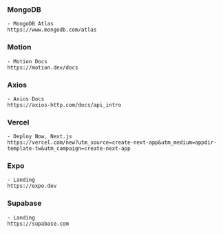 ### MongoDB 
    - MongoDB Atlas
    https://www.mongodb.com/atlas

### Motion 
    - Motion Docs
    https://motion.dev/docs

### Axios
    - Axios Docs
    https://axios-http.com/docs/api_intro

### Vercel
    - Deploy Now, Next.js
    https://vercel.com/new?utm_source=create-next-app&utm_medium=appdir-template-tw&utm_campaign=create-next-app

### Expo
    - Landing
    https://expo.dev

### Supabase
    - Landing
    https://supabase.com